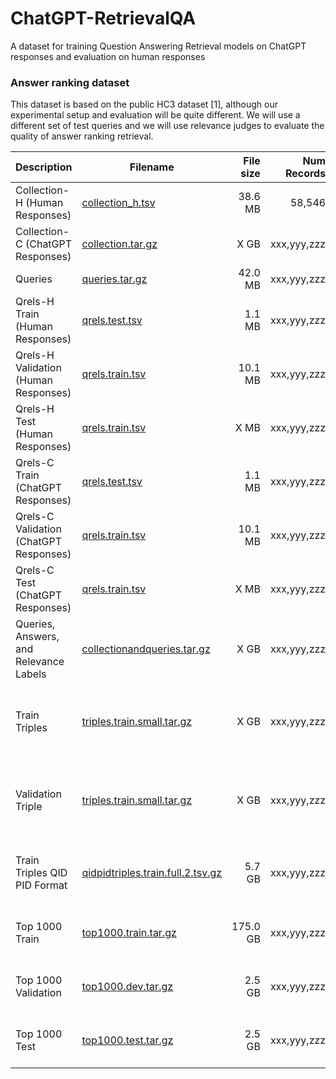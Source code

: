 # ChatGPT-RetrievalQA
A dataset for training Question Answering Retrieval models on ChatGPT responses and evaluation on human responses

### Answer ranking dataset

This dataset is based on the public HC3 dataset [1], although our experimental setup and evaluation will be quite different.
We will use a different set of test queries and we will use relevance judges to evaluate the quality of answer ranking retrieval.

| Description                                           | Filename                                                                                                                | File size |                        Num Records | Format                                                         |
|-------------------------------------------------------|-------------------------------------------------------------------------------------------------------------------------|----------:|-----------------------------------:|----------------------------------------------------------------|
| Collection-H (Human Responses)                                | [collection_h.tsv](https://drive.google.com/file/d/1M5ZN-5CSnp6fL7u0EgtUjcyjrWQwqiJZ/view?usp=share_link)                             |   38.6 MB |                         58,546  | tsv: pid, passage |
| Collection-C (ChatGPT Responses)                                | [collection.tar.gz](https://dropbox.com/collection.tar.gz)                             |    X GB |                         xxx,yyy,zzz  | tsv: pid, passage |
| Queries                                   | [queries.tar.gz](https://dropbox.com/msmarcoranking/queries.tar.gz)                                   |   42.0 MB |                         xxx,yyy,zzz  | tsv: qid, query |
| Qrels-H Train (Human Responses)                                | [qrels.test.tsv](https://dropbox.com/msmarcoranking/qrels.dev.tsv)                                     |    1.1 MB |                            xxx,yyy,zzz  | TREC qrels format |
| Qrels-H Validation (Human Responses)                              | [qrels.train.tsv](https://dropbox.com/msmarcoranking/qrels.train.tsv)                                 |   10.1 MB |                           xxx,yyy,zzz  | TREC qrels format |
| Qrels-H Test (Human Responses)                              | [qrels.train.tsv](https://dropbox.com/msmarcoranking/qrels.train.tsv)                                 |   X MB |                           xxx,yyy,zzz  | TREC qrels format |
| Qrels-C Train (ChatGPT Responses)                                 | [qrels.test.tsv](https://dropbox.com/msmarcoranking/qrels.dev.tsv)                                     |    1.1 MB |                            xxx,yyy,zzz  | TREC qrels format |
| Qrels-C Validation (ChatGPT Responses)                              | [qrels.train.tsv](https://dropbox.com/msmarcoranking/qrels.train.tsv)                                 |   10.1 MB |                           xxx,yyy,zzz  | TREC qrels format |
| Qrels-C Test (ChatGPT Responses)                              | [qrels.train.tsv](https://dropbox.com/msmarcoranking/qrels.train.tsv)                                 |   X MB |                           xxx,yyy,zzz  | TREC qrels format |
| Queries, Answers, and Relevance   Labels | [collectionandqueries.tar.gz](https://dropbox.com/collectionandqueries.tar.gz)         |    X GB |                        xxx,yyy,zzz  | |
| Train Triples                       | [triples.train.small.tar.gz](https://dropbox.com/triples.train.tar.gz)           |  X GB |                        xxx,yyy,zzz  | tsv: query, positive passage, negative passage |
| Validation Triple                       | [triples.train.small.tar.gz](https://dropbox.com/triples.train.tar.gz)           |   X GB |                        xxx,yyy,zzz  | tsv: query, positive passage, negative passage |
| Train Triples QID PID Format               | [qidpidtriples.train.full.2.tsv.gz](https://dropbox.com/qidpidtriples.train.full.2.tsv.gz) |    5.7 GB |                       xxx,yyy,zzz  | tsv: qid, positive pid, negative pid |
| Top 1000 Train                            | [top1000.train.tar.gz](https://dropbox.com/top1000.train.tar.gz)                       |  175.0 GB |                       xxx,yyy,zzz  | tsv: qid, pid, query, passage |
| Top 1000 Validation                              | [top1000.dev.tar.gz](https://dropbox.com/top1000.dev.tar.gz)                           |    2.5 GB |                         xxx,yyy,zzz  | tsv: qid, pid, query, passage |
| Top 1000 Test                              | [top1000.test.tar.gz](https://dropbox.com/top1000.test.tar.gz)                           |    2.5 GB |                         xxx,yyy,zzz  | tsv: qid, pid, query, passage |

